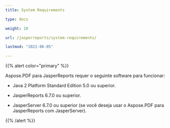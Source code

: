 ```yaml
---
title: System Requirements

type: docs

weight: 10

url: /jasperreports/system-requirements/

lastmod: "2021-06-05"

---
```


{{% alert color="primary" %}}

Aspose.PDF para JasperReports requer o seguinte software para funcionar:

- Java 2 Platform Standard Edition 5.0 ou superior.

- JasperReports 6.7.0 ou superior.

- JasperServer 6.7.0 ou superior (se você deseja usar o Aspose.PDF para JasperReports com JasperServer).

{{% /alert %}}